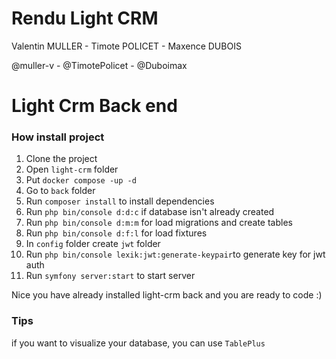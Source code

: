 # Rendu Light CRM

Valentin MULLER - Timote POLICET - Maxence DUBOIS

@muller-v - @TimotePolicet - @Duboimax

# Light Crm Back end

### How install project

1. Clone the project
2. Open `light-crm` folder
3. Put `docker compose -up -d`
4. Go to `back` folder
5. Run `composer install` to install dependencies
6. Run `php bin/console d:d:c` if database isn't already created
7. Run `php bin/console d:m:m` for load migrations and create tables
8. Run `php bin/console d:f:l` for load fixtures
9. In `config` folder create `jwt` folder
10. Run `php bin/console lexik:jwt:generate-keypair`to generate key for jwt auth
11. Run `symfony server:start` to start server

Nice you have already installed light-crm back and you are ready to code :)

### Tips

if you want to visualize your database, you can use `TablePlus`
